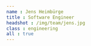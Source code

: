 ```yaml
---
name : Jens Heimbürge
title : Software Engineer
headshot : /img/team/jens.jpg
class : engineering
all : true
---
```


